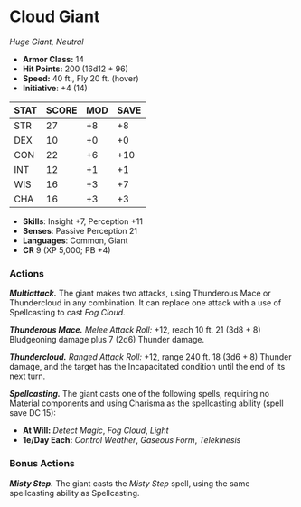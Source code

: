 # Cloud Giant

*Huge Giant, Neutral*

- **Armor Class:** 14
- **Hit Points:** 200 (16d12 + 96)
- **Speed:** 40 ft., Fly 20 ft. (hover)
- **Initiative**: +4 (14)

|STAT|SCORE|MOD|SAVE|
| --- | --- | --- | ---- |
| STR | 27 | +8 | +8 |
| DEX | 10 | +0 | +0 |
| CON | 22 | +6 | +10 |
| INT | 12 | +1 | +1 |
| WIS | 16 | +3 | +7 |
| CHA | 16 | +3 | +3 |

- **Skills**: Insight +7, Perception +11
- **Senses**: Passive Perception 21
- **Languages**: Common, Giant
- **CR** 9 (XP 5,000; PB +4)

### Actions

***Multiattack.*** The giant makes two attacks, using Thunderous Mace or Thundercloud in any combination. It can replace one attack with a use of Spellcasting to cast *Fog Cloud*.

***Thunderous Mace.*** *Melee Attack Roll:* +12, reach 10 ft. 21 (3d8 + 8) Bludgeoning damage plus 7 (2d6) Thunder damage.

***Thundercloud.*** *Ranged Attack Roll:* +12, range 240 ft. 18 (3d6 + 8) Thunder damage, and the target has the Incapacitated condition until the end of its next turn.

***Spellcasting.*** The giant casts one of the following spells, requiring no Material components and using Charisma as the spellcasting ability (spell save DC 15):

- **At Will:** *Detect Magic*, *Fog Cloud*, *Light*
- **1e/Day Each:** *Control Weather*, *Gaseous Form*, *Telekinesis*

### Bonus Actions

***Misty Step.*** The giant casts the *Misty Step* spell, using the same spellcasting ability as Spellcasting.
